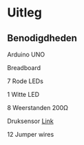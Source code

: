 # Uitleg

## Benodigdheden

Arduino UNO

Breadboard

7 Rode LEDs

1 Witte LED

8 Weerstanden 200Ω

Druksensor [Link](https://www.amazon.com.be/-/en/Sensitive-Resistance-Pressure-Resistor-Diameter/dp/B07PY443HS/ref=asc_df_B07PY443HS?mcid=ef6c616a46133661ae55e8a98da407d1&tag=begogshpadde-21&linkCode=df0&hvadid=712560402444&hvpos=&hvnetw=g&hvrand=6802683561976672965&hvpone=&hvptwo=&hvqmt=&hvdev=c&hvdvcmdl=&hvlocint=&hvlocphy=9197127&hvtargid=pla-790261382095&psc=1&language=en_GB&gad_source=1)

12 Jumper wires

